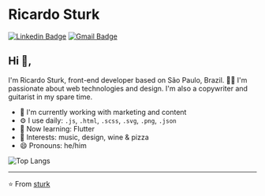 # Ricardo Sturk 
[![Linkedin Badge](https://img.shields.io/badge/-rsturk-blue?style=flat-square&logo=Linkedin&logoColor=white&link=https://www.linkedin.com/in/rsturk87/)](https://www.linkedin.com/in/rsturk87/) [![Gmail Badge](https://img.shields.io/badge/-sturk.ru@gmail.com-c14438?style=flat-square&logo=Gmail&logoColor=white&link=mailto:sturk.ru@gmail.com)](mailto:sturk.ru@gmail.com)

## Hi 👋, 
I'm Ricardo Sturk, front-end developer based on São Paulo, Brazil. 👨‍💻 I'm passionate about web technologies and design. I'm also a copywriter and guitarist in my spare time. 

- 🏢 I'm currently working with marketing and content
- ⚙️ I use daily: `.js`, `.html`, `.scss`, `.svg`, `.png`, `.json`
- 🌱 Now learning: Flutter
- 💜 Interests: music, design, wine & pizza
- 😄 Pronouns: he/him

![Top Langs](https://github-readme-stats.vercel.app/api/top-langs/?username=rsturk87)

---
⭐️ From [sturk](https://github.com/rsturk87)
